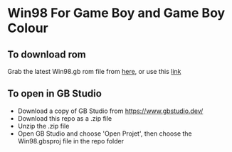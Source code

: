 # Win98 For Game Boy and Game Boy Colour

## To download rom
Grab the latest Win98.gb rom file from [here](https://github.com/coulterpeterson/win98-gb-studio/tree/main/build/rom), or use this [link](https://github.com/coulterpeterson/win98-gb-studio/blob/main/build/rom/Win98.gb)

## To open in GB Studio
* Download a copy of GB Studio from https://www.gbstudio.dev/
* Download this repo as a .zip file
* Unzip the .zip file
* Open GB Studio and choose 'Open Projet', then choose the Win98.gbsproj file in the repo folder

